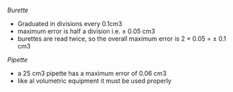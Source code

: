 *Burette*
+ Graduated in divisions every 0.1cm3
+ maximum error is half a division i.e. ± 0.05 cm3
+ burettes are read twice, so the overall maximum error is 2 × 0.05 = ± 0.1 cm3

*Pipette*
+ a 25 cm3 pipette has a maximum error of 0.06 cm3
+ like al volumetric equipment it must be used properly